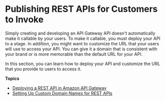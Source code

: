 # Publishing REST APIs for Customers to Invoke<a name="rest-api-publish"></a>

Simply creating and developing an API Gateway API doesn't automatically make it callable by your users\. To make it callable, you must deploy your API to a stage\. In addition, you might want to customize the URL that your users will use to access your API\. You can give it a domain that is consistent with your brand or is more memorable than the default URL for your API\.

In this section, you can learn how to deploy your API and customize the URL that you provide to users to access it\. 

**Topics**
+ [Deploying a REST API in Amazon API Gateway](how-to-deploy-api.md)
+ [Setting Up Custom Domain Names for REST APIs](how-to-custom-domains.md)